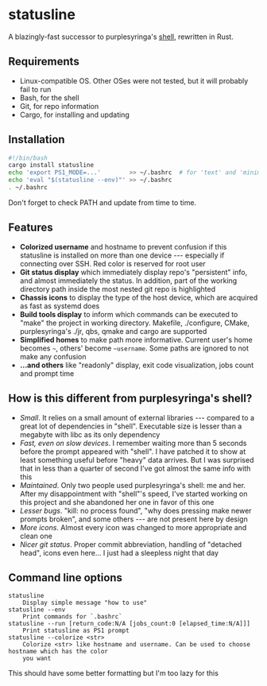 # statusline

A blazingly-fast successor to purplesyringa's [shell](https://github.com/purplesyringa/shell.git),
rewritten in Rust.

## Requirements

* Linux-compatible OS. Other OSes were not tested, but it will probably fail to run
* Bash, for the shell
* Git, for repo information
* Cargo, for installing and updating

## Installation

```bash
#!/bin/bash
cargo install statusline
echo 'export PS1_MODE=...'        >> ~/.bashrc  # for 'text' and 'minimal'
echo 'eval "$(statusline --env)"' >> ~/.bashrc
. ~/.bashrc
```

Don't forget to check PATH and update from time to time.

## Features

* __Colorized username__ and hostname to prevent confusion if this statusline is installed on more than one device --- especially if connecting over SSH. Red color is reserved for root user
* __Git status display__ which immediately display repo's "persistent" info, and almost immediately the status. In addition, part of the working directory path inside the most nested git repo is highlighted
* __Chassis icons__ to display the type of the host device, which are acquired as fast as systemd does
* __Build tools display__ to inform which commands can be executed to "make" the project in working directory. Makefile, ./configure, CMake, purplesyringa's ./jr, qbs, qmake and cargo are supported
* __Simplified homes__  to make path more informative. Current user's home becomes `~`, others' become `~username`. Some paths are ignored to not make any confusion
* __...and others__ like "readonly" display, exit code visualization, jobs count and prompt time

## How is this different from purplesyringa's shell?

* *Small*. It relies on a small amount of external libraries --- compared to a great lot of dependencies in "shell". Executable size is lesser than a megabyte with libc as its only dependency
* *Fast, even on slow devices*. I remember waiting more than 5 seconds before the prompt appeared with "shell". I have patched it to show at least something useful before "heavy" data arrives. But I was surprised that in less than a quarter of second I've got almost the same info with this
* *Maintained*. Only two people used purplesyringa's shell: me and her. After my disappointment with "shell"'s speed, I've started working on this project and she abandoned her one in favor of this one
* *Lesser bugs*. "kill: no process found", "why does pressing <Tab> make newer prompts broken", and some others --- are not present here by design
* *More icons*. Almost every icon was changed to more appropriate and clean one
* *Nicer git status*. Proper commit abbreviation, handling of "detached head", icons even here... I just had a sleepless night that day

## Command line options

```
statusline
    Display simple message "how to use"
statusline --env
    Print commands for `.bashrc`
statusline --run [return_code:N/A [jobs_count:0 [elapsed_time:N/A]]]
    Print statusline as PS1 prompt
statusline --colorize <str>
    Colorize <str> like hostname and username. Can be used to choose hostname which has the color
    you want
```

This should have some better formatting but I'm too lazy for this

